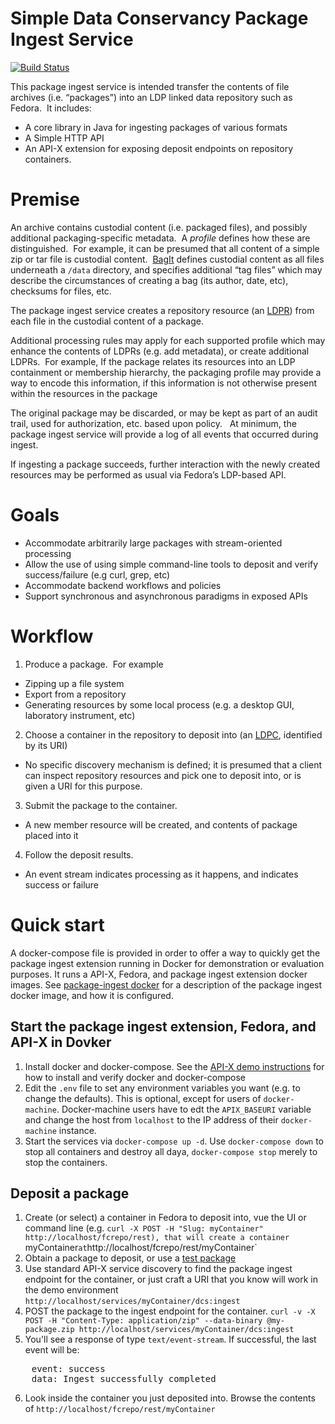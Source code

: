 <!--
Copyright 2016 Johns Hopkins University

Licensed under the Apache License, Version 2.0 (the "License");
you may not use this file except in compliance with the License.
You may obtain a copy of the License at

  http://www.apache.org/licenses/LICENSE-2.0

Unless required by applicable law or agreed to in writing,
software distributed under the License is distributed on an
"AS IS" BASIS, WITHOUT WARRANTIES OR CONDITIONS OF ANY
KIND, either express or implied.  See the License for the
specific language governing permissions and limitations
under the License.
-->
# Simple Data Conservancy Package Ingest Service
[![Build Status](https://travis-ci.org/DataConservancy/dcs-package-ingest.svg?branch=master)](https://travis-ci.org/DataConservancy/dcs-package-ingest)


This package ingest service is intended transfer the contents of file archives (i.e. “packages”) into an LDP linked data repository such as Fedora.  It includes:
  * A core library in Java for ingesting packages of various formats
  * A Simple HTTP API 
  * An API-X extension for exposing deposit endpoints on repository containers.
  
# Premise
An archive contains custodial content (i.e. packaged files), and possibly additional packaging-specific metadata.  A _profile_ defines how these are distinguished.  For example, it can be presumed that all content of a simple zip or tar file is custodial content.  [BagIt](https://tools.ietf.org/html/draft-kunze-bagit-14) defines custodial content as all files underneath a `/data` directory, and specifies additional “tag files” which may describe the circumstances of creating a bag (its author, date, etc), checksums for files, etc.  

The package ingest service creates a repository resource (an [LDPR](http://www.w3.org/TR/ldp/#ldpr)) from each file in the custodial content of a package.  

Additional processing rules may apply for each supported profile which may enhance the contents of LDPRs (e.g. add metadata), or create additional LDPRs.  For example, If the package relates its resources into an LDP containment or membership hierarchy, the packaging profile may provide a way to encode this information, if this information is not otherwise present within the resources in the package

The original package may be discarded, or may be kept as part of an audit trail, used for authorization, etc. based upon policy.   At minimum, the package ingest service will provide a log of all events that occurred during ingest.

If ingesting a package succeeds, further interaction with the newly created resources may be performed as usual via Fedora’s LDP-based API. 

# Goals
  * Accommodate arbitrarily large packages with stream-oriented processing
  * Allow the use of using simple command-line tools to deposit and verify success/failure (e.g curl, grep, etc)
  * Accommodate backend workflows and policies
  * Support synchronous and asynchronous paradigms in exposed APIs

# Workflow

1. Produce a package.  For example
  * Zipping up a file system
  * Export from a repository
  * Generating resources by some local process (e.g. a desktop GUI, laboratory instrument, etc)
2. Choose a container in the repository to deposit into (an [LDPC](http://www.w3.org/TR/ldp/#ldpc), identified by its URI)
  * No specific discovery mechanism is defined; it is presumed that a client can inspect repository resources and pick one to deposit into, or is given a URI for this purpose.
3. Submit the package to the container.
  * A new member resource will be created, and contents of package placed into it 
4. Follow the deposit results.
  * An event stream indicates processing as it happens, and indicates success or failure

# Quick start

A docker-compose file is provided in order to offer a way to quickly get the package ingest extension running 
in Docker for demonstration or evaluation purposes.  It runs a API-X, Fedora, and package ingest extension docker
images.  See [package-ingest docker](package-ingest-docker/README.md) for a description of the package ingest
docker image, and how it is configured.

## Start the package ingest extension, Fedora, and API-X in Dovker
1. Install docker and docker-compose.  See the [API-X demo instructions](https://github.com/fcrepo4-labs/fcrepo-api-x-demo/blob/master/README.md) for how to install and verify docker and docker-compose
2. Edit the `.env` file to set any environment variables you want (e.g. to change the defaults).  This is optional, except for users of `docker-machine`.  Docker-machine users have to edt the `APIX_BASEURI` variable and change the host from `localhost` to the IP address of their `docker-machine` instance.
3. Start the services via `docker-compose up -d`.  Use `docker-compose down` to stop all containers and destroy all daya, `docker-compose stop` merely to stop the containers.

## Deposit a package
1. Create (or select) a container in Fedora to deposit into, vue the UI or command line (e.g. `curl -X POST -H "Slug: myContainer" http://localhost/fcrepo/rest), that will create a container `myContainer` at `http://localhost/fcrepo/rest/myContainer`
2. Obtain a package to deposit, or use a [test package](package-ingest-test/src/main/resources/packages/test-package.zip)
3. Use standard API-X service discovery to find the package ingest endpoint for the container, or just craft a URI that you know will work in the demo environment `http://localhost/services/myContainer/dcs:ingest`
4. POST the package to the ingest endpoint for the container.   `curl -v -X POST -H "Content-Type: application/zip" --data-binary @my-package.zip http://localhost/services/myContainer/dcs:ingest`
5. You'll see a response of type `text/event-stream`.  If successful, the last event will be:
<pre>
    event: success
    data: Ingest successfully completed
</pre>
6. Look inside the container you just deposited into.  Browse the contents of `http://localhost/fcrepo/rest/myContainer`
